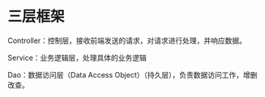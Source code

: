 # 三层框架

Controller：控制层，接收前端发送的请求，对请求进行处理，并响应数据。

Service：业务逻辑层，处理具体的业务逻辑

Dao：数据访问层（Data Access Object）（持久层），负责数据访问工作，增删改查。